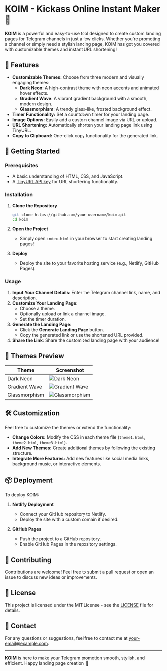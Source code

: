 # KOIM - Kickass Online Instant Maker 🚀

**KOIM** is a powerful and easy-to-use tool designed to create custom landing pages for Telegram channels in just a few clicks. Whether you're promoting a channel or simply need a stylish landing page, KOIM has got you covered with customizable themes and instant URL shortening!

## 🎨 Features

- **Customizable Themes:** Choose from three modern and visually engaging themes:
  - **Dark Neon**: A high-contrast theme with neon accents and animated hover effects.
  - **Gradient Wave**: A vibrant gradient background with a smooth, modern design.
  - **Glassmorphism**: A trendy glass-like, frosted background effect.
- **Timer Functionality:** Set a countdown timer for your landing page.
- **Image Options:** Easily add a custom channel image via URL or upload.
- **URL Shortening:** Automatically shorten your landing page link using TinyURL.
- **Copy to Clipboard:** One-click copy functionality for the generated link.

## 🚀 Getting Started

### Prerequisites

- A basic understanding of HTML, CSS, and JavaScript.
- A [TinyURL API key](https://tinyurl.com/app) for URL shortening functionality.

### Installation

1. **Clone the Repository**
    ```bash
    git clone https://github.com/your-username/koim.git
    cd koim
    ```

2. **Open the Project**
   - Simply open `index.html` in your browser to start creating landing pages!

3. **Deploy**
   - Deploy the site to your favorite hosting service (e.g., Netlify, GitHub Pages).

### Usage

1. **Input Your Channel Details**: Enter the Telegram channel link, name, and description.
2. **Customize Your Landing Page**:
   - Choose a theme.
   - Optionally upload or link a channel image.
   - Set the timer duration.
3. **Generate the Landing Page**:
   - Click the **Generate Landing Page** button.
   - Copy the generated link or use the shortened URL provided.
4. **Share the Link**: Share the customized landing page with your audience!

## 🌈 Themes Preview

| Theme        | Screenshot                                             |
|--------------|--------------------------------------------------------|
| Dark Neon    | ![Dark Neon](https://via.placeholder.com/150)          |
| Gradient Wave| ![Gradient Wave](https://via.placeholder.com/150)       |
| Glassmorphism| ![Glassmorphism](https://via.placeholder.com/150)       |

## 🛠️ Customization

Feel free to customize the themes or extend the functionality:

- **Change Colors:** Modify the CSS in each theme file (`theme1.html`, `theme2.html`, `theme3.html`).
- **Add New Themes:** Create additional themes by following the existing structure.
- **Integrate More Features:** Add new features like social media links, background music, or interactive elements.

## 📦 Deployment

To deploy KOIM:

1. **Netlify Deployment**
   - Connect your GitHub repository to Netlify.
   - Deploy the site with a custom domain if desired.

2. **GitHub Pages**
   - Push the project to a GitHub repository.
   - Enable GitHub Pages in the repository settings.

## 🤝 Contributing

Contributions are welcome! Feel free to submit a pull request or open an issue to discuss new ideas or improvements.

## 📝 License

This project is licensed under the MIT License - see the [LICENSE](LICENSE) file for details.

## 💬 Contact

For any questions or suggestions, feel free to contact me at [your-email@example.com](mailto:your-email@example.com).

---

**KOIM** is here to make your Telegram promotion smooth, stylish, and efficient. Happy landing page creation! 🎉
